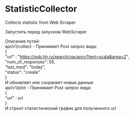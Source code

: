 # StatisticCollector
Collects statistic from Web Scraper

Запустить перед запуском WebScraper

Описание путей:\
api/v1/collect - Принимает Post запрос вида:\
{\
	"url" : "https://spb.hh.ru/search/vacancy?text=scala&area=2",
	"num_of_responses": 55,\
	"last_mod": "today",\
	"status": "create"\
}\
И обновляет или сохраняет новые данные\
api/v1/plot - Принимает Post запрос вида:\
{\
"url" : url\
}\
И строит статистический график для полученного url